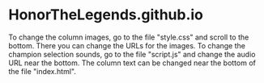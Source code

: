 # HonorTheLegends.github.io

To change the column images, go to the file "style.css" and scroll to the bottom. There you can change the URLs for the images.
To change the champion selection sounds, go to the file "script.js" and change the audio URL near the bottom.
The column text can be changed near the bottom of the file "index.html".

